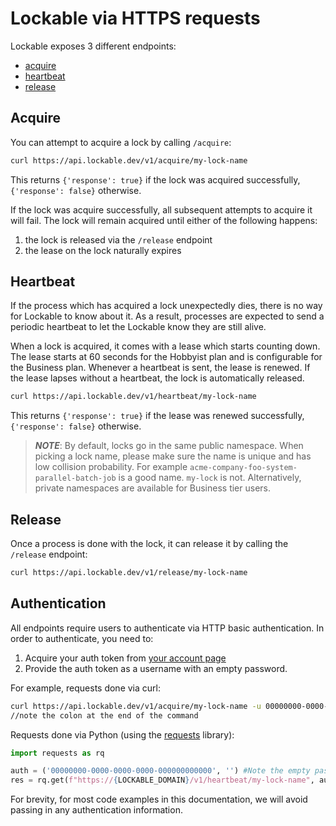 # Lockable via HTTPS requests

Lockable exposes 3 different endpoints:

* [acquire](#acquire)
* [heartbeat](#heartbeat)
* [release](#release)

## Acquire
You can attempt to acquire a lock by calling `/acquire`:
```bash
curl https://api.lockable.dev/v1/acquire/my-lock-name
```
This returns `{'response': true}` if the lock was acquired successfully, `{'response': false}` otherwise.

If the lock was acquire successfully, all subsequent attempts to acquire it will fail. The lock will remain acquired until either of the following happens:
1. the lock is released via the `/release` endpoint
2. the lease on the lock naturally expires

## Heartbeat
If the process which has acquired a lock unexpectedly dies, there is no way for Lockable to know about it. As a result, processes are expected to send a periodic heartbeat to let the Lockable know they are still alive.

When a lock is acquired, it comes with a lease which starts counting down. The lease starts at 60 seconds for the Hobbyist plan and is configurable for the Business plan. Whenever a heartbeat is sent, the lease is renewed. If the lease lapses without a heartbeat, the lock is automatically released.

```bash
curl https://api.lockable.dev/v1/heartbeat/my-lock-name
```
This returns `{'response': true}` if the lease was renewed successfully, `{'response': false}` otherwise.

> **_NOTE_**: By default, locks go in the same public namespace. When picking a lock name, please make sure the name is unique and has low collision probability. For example `acme-company-foo-system-parallel-batch-job` is a good name. `my-lock` is not. Alternatively, private namespaces are available for Business tier users.

## Release
Once a process is done with the lock, it can release it by calling the `/release` endpoint:
```bash
curl https://api.lockable.dev/v1/release/my-lock-name
```

## Authentication
All endpoints require users to authenticate via HTTP basic authentication. In order to authenticate, you need to:

1. Acquire your auth token from [your account page](https://lockable.dev/account)
2. Provide the auth token as a username with an empty password.

For example, requests done via curl:
```bash
curl https://api.lockable.dev/v1/acquire/my-lock-name -u 00000000-0000-0000-0000-000000000000:
//note the colon at the end of the command
```

Requests done via Python (using the [requests](https://pypi.org/project/requests/) library):
```python
import requests as rq

auth = ('00000000-0000-0000-0000-000000000000', '') #Note the empty password
res = rq.get(f"https://{LOCKABLE_DOMAIN}/v1/heartbeat/my-lock-name", auth=auth)
```

For brevity, for most code examples in this documentation, we will avoid passing in any authentication information.


